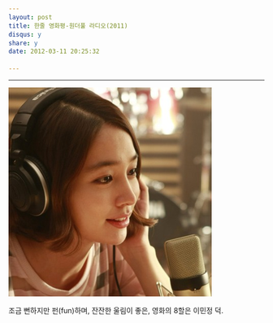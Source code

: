 ```yaml
---
layout: post
title: 한줄 영화평-원더풀 라디오(2011)
disqus: y
share: y
date: 2012-03-11 20:25:32

---
```




---

![이민정 이미지](/images/wonderfulradio.jpg "angel")

조금 뻔하지만 펀(fun)하며, 잔잔한 울림이 좋은, 영화의 8할은 이민정 덕.

